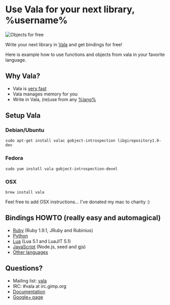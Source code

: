 # Use Vala for your next library, %username%

![Objects for free](https://github.com/antono/vala-object/raw/master/objects.jpg)

Write your next library in [Vala][Vala] and get bindings for free!

Here is example how to use functions and objects from vala
in your favorite language.

## Why Vala?

 - Vala is [very fast][VBench]
 - Vala manages memory for you
 - Write in Vala, (re)use from any
   [%lang%](https://live.gnome.org/GObjectIntrospection/Users)

## Setup Vala

### Debian/Ubuntu

    sudo apt-get install valac gobject-introspection libgirepository1.0-dev

### Fedora

    sudo yum install vala gobject-introspection-devel

### OSX

    brew install vala

Feel free to add OSX instructions... I've donated my mac to charity :)

## Bindings HOWTO (really easy and automagical)

 - [Ruby](vala-object/tree/master/langs/ruby/README.md) (Ruby 1.9.1, JRuby and Rubinius)
 - [Python](vala-object/tree/master/langs/python/README.md)
 - [Lua](vala-object/tree/master/langs/lua/README.md) (Lua 5.1 and LuaJIT 5.1)
 - [JavaScript](vala-object/tree/master/langs/javascript/README.md) (Node.js, seed and gjs)
 - [Other languages](https://live.gnome.org/GObjectIntrospection/Users)

## Questions?

 - Mailing list: [vala](https://mail.gnome.org/mailman/listinfo/vala-list)
 - IRC: #vala at irc.gimp.org
 - [Documentation](https://live.gnome.org/Vala/Documentation)
 - [Google+ page](https://plus.google.com/115393489934129239313/posts)

[Vala]: https://live.gnome.org/Vala/
[VBench]: http://code.google.com/p/vala-benchmarks/wiki/BenchResults

